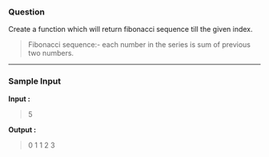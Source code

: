 ### Question
 Create a function which will return fibonacci sequence till the given index.

> Fibonacci sequence:-  each number in the series is sum of previous two numbers.

 ---

### Sample Input

**Input :**
> 5

**Output :**
> 0 1 1 2 3
